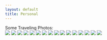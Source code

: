 ```yaml
---
layout: default
title: Personal
---
```


<div id="onecol">
			<div id="subheader">Some Traveling Photos:</div>
				<img src="assets/images/travel/bc.jpg">
				<img src="assets/images/travel/boston.jpg">
				<img src="assets/images/travel/duluth.jpg">
				<img src="assets/images/travel/gc.jpg">
				<img src="assets/images/travel/Kyoto.jpg">
				<img src="assets/images/travel/monterey.jpg">
				<img src="assets/images/travel/mp.jpg">
				<img src="assets/images/travel/nikko.jpg">
				<img src="assets/images/travel/ny.jpg">
				<img src="assets/images/travel/seattle.jpg">
				<img src="assets/images/travel/sf.jpg">
				<img src="assets/images/travel/singapore.jpg">
				<img src="assets/images/travel/snowmobile.jpg">
                <img src="assets/images/travel/utah.jpg">
                <img src="assets/images/travel/yosemite.jpeg">
                <img src="assets/images/travel/Sichuan.jpeg">	
		</div>
